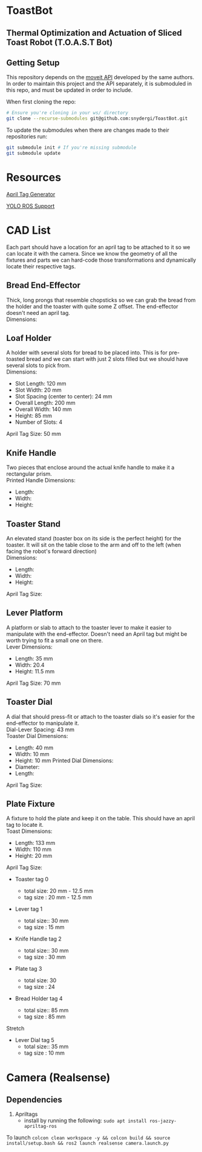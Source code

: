 # ToastBot
## Thermal Optimization and Actuation of Sliced Toast Robot (T.O.A.S.T Bot)

## Getting Setup
This repository depends on the [moveit API](https://github.com/ME495-EmbeddedSystems/moveitapi-group5) developed by the same authors. In order to maintain this project and the API separately, it is submoduled in this repo, and must be updated in order to include.

When first cloning the repo:
```bash
# Ensure you're cloning in your ws/ directory
git clone --recurse-submodules git@github.com:snydergi/ToastBot.git
```

To update the submodules when there are changes made to their repositories run:
```bash
git submodule init # If you're missing submodule
git submodule update
```

# Resources
[April Tag Generator](https://chaitanyantr.github.io/apriltag.html)

[YOLO ROS Support](https://github.com/mgonzs13/yolo_ros)

# CAD List
Each part should have a location for an april tag to be attached to it so we can locate it with the camera. Since we know the geometry of all the fixtures and parts we can hard-code those transformations and dynamically locate their respective tags.
## Bread End-Effector
Thick, long prongs that resemble chopsticks so we can grab the bread from the holder and the toaster with quite some Z offset. The end-effector doesn't need an april tag.\
Dimensions:

## Loaf Holder
A holder with several slots for bread to be placed into. This is for pre-toasted bread and we can start with just 2 slots filled but we should have several slots to pick from. \
Dimensions:
 -  Slot Length: 120 mm
 -  Slot Width: 20 mm
 -  Slot Spacing (center to center): 24 mm
 -  Overall Length: 200 mm
 -  Overall Width: 140 mm
 -  Height: 85 mm
 -  Number of Slots: 4

April Tag Size: 50 mm

## Knife Handle
Two pieces that enclose around the actual knife handle to make it a rectangular prism. \
Printed Handle Dimensions:
 - Length:
 - Width:
 - Height: 

## Toaster Stand
An elevated stand (toaster box on its side is the perfect height) for the toaster. It will sit on the table close to the arm and off to the left (when facing the robot's forward direction) \
Dimensions:
  - Length:
  - Width:
  - Height:

April Tag Size: 

## Lever Platform
A platform or slab to attach to the toaster lever to make it easier to manipulate with the end-effector. Doesn't need an April tag but might be worth trying to fit a small one on there. \
Lever Dimensions:
   - Length: 35 mm
   - Width: 20.4
   - Height: 11.5 mm

April Tag Size: 70 mm

## Toaster Dial
A dial that should press-fit or attach to the toaster dials so it's easier for the end-effector to manipulate it. \
Dial-Lever Spacing: 43 mm \
Toaster Dial Dimensions:
  - Length: 40 mm
  - Width: 10 mm
  - Height: 10 mm
Printed Dial Dimensions:
 - Diameter:
 - Length:

April Tag Size: 

## Plate Fixture
A fixture to hold the plate and keep it on the table. This should have an april tag to locate it. \
Toast Dimensions:
  - Length: 133 mm
  - Width: 110 mm
  - Height: 20 mm

April Tag Size: 
- Toaster
    tag 0
    - total size: 20 mm - 12.5 mm
    - tag size  : 20 mm - 12.5 mm
    
- Lever
    tag 1
    - total size:: 30 mm
    - tag size  : 15 mm
    
- Knife Handle
    tag 2
    - total size:: 30 mm
    - tag size  : 30 mm

- Plate
    tag 3
    - total size: 30
    - tag size  : 24
    
- Bread Holder
    tag 4
    - total size:: 85 mm
    - tag size  : 85 mm

Stretch
- Lever Dial
    tag 5
  - total size:: 35 mm
  - tag size  : 10 mm


# Camera (Realsense)
## Dependencies
1. Apriltags
    - install by running the following:
    `sudo apt install ros-jazzy-apriltag-ros`

To launch
`colcon clean workspace -y && colcon build && source install/setup.bash && ros2 launch realsense camera.launch.py`

